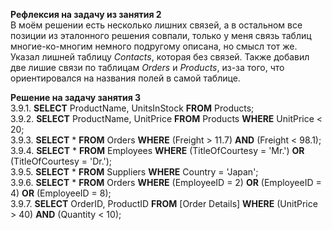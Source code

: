 **Рефлексия на задачу из занятия 2**</br>
В моём решении есть несколько лишних связей, а в остальном все позиции из эталонного решения совпали, только у меня связь таблиц многие-ко-многим немного подругому описана, но смысл тот же. Указал лишней таблицу *Contacts*, которая без связей. Также добавил две лишие связи по таблицам *Orders* и *Products*, из-за того, что ориентировался на названия полей в самой таблице.


**Решение на задачу занятия 3**</br>
3.9.1. **SELECT** ProductName, UnitsInStock **FROM** Products;</br>
3.9.2. **SELECT** ProductName, UnitPrice **FROM** Products **WHERE** UnitPrice < 20;</br>
3.9.3. **SELECT** * **FROM** Orders **WHERE** (Freight > 11.7) **AND** (Freight < 98.1);</br>
3.9.4. **SELECT** * **FROM** Employees **WHERE** (TitleOfCourtesy = 'Mr.') **OR** (TitleOfCourtesy = 'Dr.');</br>
3.9.5. **SELECT** * **FROM** Suppliers **WHERE** Country = 'Japan';</br>
3.9.6. **SELECT** * **FROM** Orders **WHERE** (EmployeeID = 2) **OR** (EmployeeID = 4) **OR** (EmployeeID = 8);</br>
3.9.7. **SELECT** OrderID, ProductID **FROM** \[Order Details\] **WHERE** (UnitPrice > 40) **AND** (Quantity < 10);</br>
